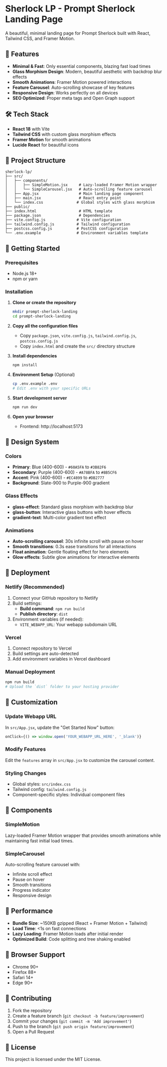 # Sherlock LP - Prompt Sherlock Landing Page

A beautiful, minimal landing page for Prompt Sherlock built with React, Tailwind CSS, and Framer Motion.

## 🚀 Features

- **Minimal & Fast**: Only essential components, blazing fast load times
- **Glass Morphism Design**: Modern, beautiful aesthetic with backdrop blur effects
- **Smooth Animations**: Framer Motion powered interactions
- **Feature Carousel**: Auto-scrolling showcase of key features
- **Responsive Design**: Works perfectly on all devices
- **SEO Optimized**: Proper meta tags and Open Graph support

## 🛠️ Tech Stack

- **React 18** with Vite
- **Tailwind CSS** with custom glass morphism effects
- **Framer Motion** for smooth animations
- **Lucide React** for beautiful icons

## 📁 Project Structure

```
sherlock-lp/
├── src/
│   ├── components/
│   │   ├── SimpleMotion.jsx     # Lazy-loaded Framer Motion wrapper
│   │   └── SimpleCarousel.jsx   # Auto-scrolling feature carousel
│   ├── App.jsx                  # Main landing page component
│   ├── main.jsx                 # React entry point
│   └── index.css               # Global styles with glass morphism
├── public/
├── index.html                   # HTML template
├── package.json                 # Dependencies
├── vite.config.js              # Vite configuration
├── tailwind.config.js          # Tailwind configuration
├── postcss.config.js           # PostCSS configuration
└── .env.example                # Environment variables template
```

## 🚦 Getting Started

### Prerequisites
- Node.js 18+ 
- npm or yarn

### Installation

1. **Clone or create the repository**
   ```bash
   mkdir prompt-sherlock-landing
   cd prompt-sherlock-landing
   ```

2. **Copy all the configuration files**
   - Copy `package.json`, `vite.config.js`, `tailwind.config.js`, `postcss.config.js`
   - Copy `index.html` and create the `src/` directory structure

3. **Install dependencies**
   ```bash
   npm install
   ```

4. **Environment Setup** (Optional)
   ```bash
   cp .env.example .env
   # Edit .env with your specific URLs
   ```

5. **Start development server**
   ```bash
   npm run dev
   ```

6. **Open your browser**
   - Frontend: http://localhost:5173

## 🎨 Design System

### Colors
- **Primary**: Blue (400-600) - `#60A5FA` to `#3B82F6`
- **Secondary**: Purple (400-600) - `#A78BFA` to `#8B5CF6`
- **Accent**: Pink (400-600) - `#EC4899` to `#DB2777`
- **Background**: Slate-900 to Purple-900 gradient

### Glass Effects
- **glass-effect**: Standard glass morphism with backdrop blur
- **glass-button**: Interactive glass buttons with hover effects
- **gradient-text**: Multi-color gradient text effect

### Animations
- **Auto-scrolling carousel**: 30s infinite scroll with pause on hover
- **Smooth transitions**: 0.3s ease transitions for all interactions
- **Float animation**: Gentle floating effect for hero elements
- **Glow effects**: Subtle glow animations for interactive elements

## 🚀 Deployment

### Netlify (Recommended)
1. Connect your GitHub repository to Netlify
2. Build settings:
   - **Build command**: `npm run build`
   - **Publish directory**: `dist`
3. Environment variables (if needed):
   - `VITE_WEBAPP_URL`: Your webapp subdomain URL

### Vercel
1. Connect repository to Vercel
2. Build settings are auto-detected
3. Add environment variables in Vercel dashboard

### Manual Deployment
```bash
npm run build
# Upload the `dist` folder to your hosting provider
```

## 🔧 Customization

### Update Webapp URL
In `src/App.jsx`, update the "Get Started Now" button:
```javascript
onClick={() => window.open('YOUR_WEBAPP_URL_HERE', '_blank')}
```

### Modify Features
Edit the `features` array in `src/App.jsx` to customize the carousel content.

### Styling Changes
- Global styles: `src/index.css`
- Tailwind config: `tailwind.config.js`
- Component-specific styles: Individual component files

## 📝 Components

### SimpleMotion
Lazy-loaded Framer Motion wrapper that provides smooth animations while maintaining fast initial load times.

### SimpleCarousel
Auto-scrolling feature carousel with:
- Infinite scroll effect
- Pause on hover
- Smooth transitions
- Progress indicator
- Responsive design

## 🎯 Performance

- **Bundle Size**: ~150KB gzipped (React + Framer Motion + Tailwind)
- **Load Time**: <1s on fast connections
- **Lazy Loading**: Framer Motion loads after initial render
- **Optimized Build**: Code splitting and tree shaking enabled

## 📱 Browser Support

- Chrome 90+
- Firefox 88+
- Safari 14+
- Edge 90+

## 🤝 Contributing

1. Fork the repository
2. Create a feature branch (`git checkout -b feature/improvement`)
3. Commit your changes (`git commit -m 'Add improvement'`)
4. Push to the branch (`git push origin feature/improvement`)
5. Open a Pull Request

## 📄 License

This project is licensed under the MIT License.
